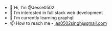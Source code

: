 - 👋 Hi, I’m @Jesse0502
- 👀 I’m interested in full stack web development
- 🌱 I’m currently learning graphql
- 📫 How to reach me - jas0502singh@gmail.com

<!---
Jesse0502/Jesse0502 is a ✨ special ✨ repository because its `README.md` (this file) appears on your GitHub profile.
You can click the Preview link to take a look at your changes.
--->
